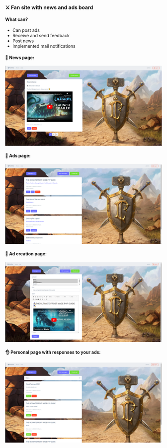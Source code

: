 ### ⚔️ Fan site with news and ads board
#### What can?
- Can post ads
- Receive and send feedback
- Post news
- Implemented mail notifications

#### 📰 News page:
<img src="https://github.com/StefanEpic/FanSite/blob/main/about/about_001.png" width="800">

#### 📑 Ads page:
<img src="https://github.com/StefanEpic/FanSite/blob/main/about/about_002.png" width="800">

#### 📌 Ad creation page:
<img src="https://github.com/StefanEpic/FanSite/blob/main/about/about_003.png" width="800">

#### 👌 Personal page with responses to your ads:
<img src="https://github.com/StefanEpic/FanSite/blob/main/about/about_004.png" width="800">

